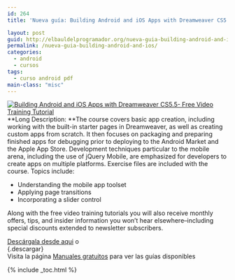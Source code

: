 ```yaml
---
id: 264
title: 'Nueva guía: Building Android and iOS Apps with Dreamweaver CS5.5- Free Video Training Tutorial'

layout: post
guid: http://elbauldelprogramador.org/nueva-guia-building-android-and-ios-apps-with-dreamweaver-cs5-5-free-video-training-tutorial/
permalink: /nueva-guia-building-android-and-ios/
categories:
  - android
  - cursos
tags:
  - curso android pdf
main-class: "misc"
---
```

[![Building Android and iOS Apps with Dreamweaver CS5.5- Free Video Training Tutorial][1]][2]  
**Long Description: **The course covers basic app creation, including working with the built-in starter pages in Dreamweaver, as well as creating custom apps from scratch. It then focuses on packaging and preparing finished apps for debugging prior to deploying to the Android Market and the Apple App Store. Development techniques particular to the mobile arena, including the use of jQuery Mobile, are emphasized for developers to create apps on multiple platforms. Exercise files are included with the course. Topics include:

  * Understanding the mobile app toolset
  * Applying page transitions
  * Incorporating a slider control

Along with the free video training tutorials you will also receive monthly offers, tips, and insider information you won&#8217;t hear elsewhere&#8211;including special discounts extended to newsletter subscribers.

<a target="_blank" href="http://elbauldelprogramador.tradepub.com/free/w_lynd34/prgm.cgi/">Descárgala desde aqui</a> o  
[][2]{.descargar}  
Visita la página [Manuales gratuitos][3] para ver las guías disponibles



 [1]:  http://img.tradepub.com/free/w_lynd34/assets/img/w_lynd34c.gif "Building Android and iOS Apps with Dreamweaver CS5.5- Free Video Training Tutorial"
 [2]: http://elbauldelprogramador.tradepub.com/c/pubRD.mpl?sr=oc&_t=oc:&pc=w_lynd34/prgm.cgi
 [3]: http://bashyc.blogspot.com/p/guias-gratuitas.html

{% include _toc.html %}
